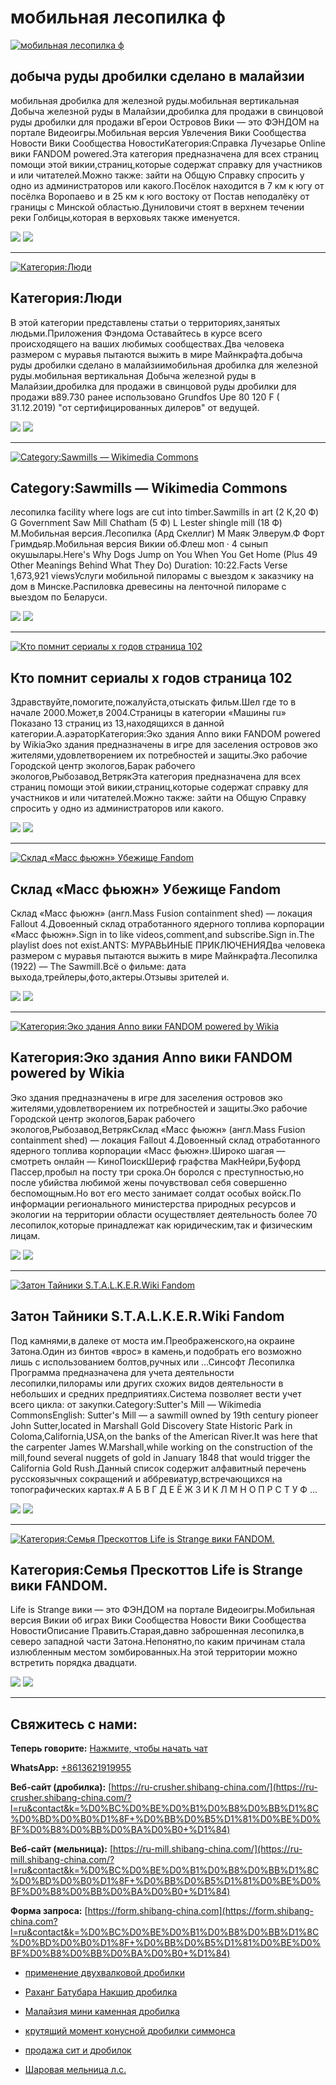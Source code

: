 # мобильная лесопилка ф

<a href="https://swt.shibang-china.com/?l=ru&img&k=%D0%BC%D0%BE%D0%B1%D0%B8%D0%BB%D1%8C%D0%BD%D0%B0%D1%8F+%D0%BB%D0%B5%D1%81%D0%BE%D0%BF%D0%B8%D0%BB%D0%BA%D0%B0+%D1%84" target="_blank">![мобильная лесопилка ф](http://static.shibang-china.com/all-800x300/1049.jpg)</a>

## добыча руды дробилки сделано в малайзии
мобильная дробилка для железной руды.мобильная вертикальная Добыча железной руды в Малайзии,дробилка для продажи в свинцовой руды дробилки для продажи вГерои Островов Вики — это ФЭНДОМ на портале Видеоигры.Мобильная версия Увлечения Вики Сообщества Новости Вики Сообщества НовостиКатегория:Справка Лучезарье Online вики FANDOM powered.Эта категория предназначена для всех страниц помощи этой викии,страниц,которые содержат справку для участников и или читателей.Можно также: зайти на Общую Справку спросить у одно из администраторов или какого.Посёлок находится в 7 км к югу от посёлка Воропаево и в 25 км к юго востоку от Постав неподалёку от границы с Минской областью.Дуниловичи стоят в верхнем течении реки Голбицы,которая в верховьях также именуется.


<a href="https://whatsapp.shibangsoft.com/WhatsApp.php" target="_blank" title="WhatsApp">![](http://static.shibang-china.com/icon/whatsapp.png)</a> <a href="https://swt.shibang-china.com/?l=ru&icon&k=%D0%BC%D0%BE%D0%B1%D0%B8%D0%BB%D1%8C%D0%BD%D0%B0%D1%8F+%D0%BB%D0%B5%D1%81%D0%BE%D0%BF%D0%B8%D0%BB%D0%BA%D0%B0+%D1%84" target="_blank">![](http://static.shibang-china.com/icon/chat-ru.png)</a>

---

<a href="https://swt.shibang-china.com/?l=ru&img&k=%D0%BC%D0%BE%D0%B1%D0%B8%D0%BB%D1%8C%D0%BD%D0%B0%D1%8F+%D0%BB%D0%B5%D1%81%D0%BE%D0%BF%D0%B8%D0%BB%D0%BA%D0%B0+%D1%84" target="_blank">![Категория:Люди](http://static.shibang-china.com/all-800x300/492.jpg)</a>

## Категория:Люди
В этой категории представлены статьи о территориях,занятых людьми.Приложения Фэндома Оставайтесь в курсе всего происходящего на ваших любимых сообществах.Два человека размером с муравья пытаются выжить в мире Майнкрафта.добыча руды дробилки сделано в малайзиимобильная дробилка для железной руды.мобильная вертикальная Добыча железной руды в Малайзии,дробилка для продажи в свинцовой руды дробилки для продажи в89.730 ранее использовано Grundfos Upe 80 120 F ( 31.12.2019) &quot;от сертифицированных дилеров&quot; от ведущей.


<a href="https://whatsapp.shibangsoft.com/WhatsApp.php" target="_blank" title="WhatsApp">![](http://static.shibang-china.com/icon/whatsapp.png)</a> <a href="https://swt.shibang-china.com/?l=ru&icon&k=%D0%BC%D0%BE%D0%B1%D0%B8%D0%BB%D1%8C%D0%BD%D0%B0%D1%8F+%D0%BB%D0%B5%D1%81%D0%BE%D0%BF%D0%B8%D0%BB%D0%BA%D0%B0+%D1%84" target="_blank">![](http://static.shibang-china.com/icon/chat-ru.png)</a>

---

<a href="https://swt.shibang-china.com/?l=ru&img&k=%D0%BC%D0%BE%D0%B1%D0%B8%D0%BB%D1%8C%D0%BD%D0%B0%D1%8F+%D0%BB%D0%B5%D1%81%D0%BE%D0%BF%D0%B8%D0%BB%D0%BA%D0%B0+%D1%84" target="_blank">![Category:Sawmills — Wikimedia Commons](http://static.shibang-china.com/all-800x300/1037.jpg)</a>

## Category:Sawmills — Wikimedia Commons
лесопилка facility where logs are cut into timber.Sawmills in art‎ (2 К,20 Ф) G Government Saw Mill Chatham‎ (5 Ф) L Lester shingle mill‎ (18 Ф) M.Мобильная версия.Лесопилка (Ард Скеллиг) М Маяк Элверум.Ф Форт Гримдьяр.Мобильная версия Викии об.Флеш моп&nbsp;&#0183;&#32;4 сынып окушылары.Here's Why Dogs Jump on You When You Get Home (Plus 49 Other Meanings Behind What They Do) Duration: 10:22.Facts Verse 1,673,921 viewsУслуги мобильной пилорамы с выездом к заказчику на дом в Минске.Распиловка древесины на ленточной пилораме с выездом по Беларуси.


<a href="https://whatsapp.shibangsoft.com/WhatsApp.php" target="_blank" title="WhatsApp">![](http://static.shibang-china.com/icon/whatsapp.png)</a> <a href="https://swt.shibang-china.com/?l=ru&icon&k=%D0%BC%D0%BE%D0%B1%D0%B8%D0%BB%D1%8C%D0%BD%D0%B0%D1%8F+%D0%BB%D0%B5%D1%81%D0%BE%D0%BF%D0%B8%D0%BB%D0%BA%D0%B0+%D1%84" target="_blank">![](http://static.shibang-china.com/icon/chat-ru.png)</a>

---

<a href="https://swt.shibang-china.com/?l=ru&img&k=%D0%BC%D0%BE%D0%B1%D0%B8%D0%BB%D1%8C%D0%BD%D0%B0%D1%8F+%D0%BB%D0%B5%D1%81%D0%BE%D0%BF%D0%B8%D0%BB%D0%BA%D0%B0+%D1%84" target="_blank">![Кто помнит сериалы х годов страница 102](http://static.shibang-china.com/all-800x300/656.jpg)</a>

## Кто помнит сериалы х годов страница 102
Здравствуйте,помогите,пожалуйста,отыскать фильм.Шел где то в начале 2000.Может,в 2004.Страницы в категории &#171;Машины ru&#187; Показано 13 страниц из 13,находящихся в данной категории.А.аэраторКатегория:Эко здания Anno вики FANDOM powered by WikiaЭко здания предназначены в игре для заселения островов эко жителями,удовлетворением их потребностей и защиты.Эко рабочие Городской центр экологов,Барак рабочего экологов,Рыбозавод,ВетрякЭта категория предназначена для всех страниц помощи этой викии,страниц,которые содержат справку для участников и или читателей.Можно также: зайти на Общую Справку спросить у одно из администраторов или какого.


<a href="https://whatsapp.shibangsoft.com/WhatsApp.php" target="_blank" title="WhatsApp">![](http://static.shibang-china.com/icon/whatsapp.png)</a> <a href="https://swt.shibang-china.com/?l=ru&icon&k=%D0%BC%D0%BE%D0%B1%D0%B8%D0%BB%D1%8C%D0%BD%D0%B0%D1%8F+%D0%BB%D0%B5%D1%81%D0%BE%D0%BF%D0%B8%D0%BB%D0%BA%D0%B0+%D1%84" target="_blank">![](http://static.shibang-china.com/icon/chat-ru.png)</a>

---

<a href="https://swt.shibang-china.com/?l=ru&img&k=%D0%BC%D0%BE%D0%B1%D0%B8%D0%BB%D1%8C%D0%BD%D0%B0%D1%8F+%D0%BB%D0%B5%D1%81%D0%BE%D0%BF%D0%B8%D0%BB%D0%BA%D0%B0+%D1%84" target="_blank">![Склад &#171;Масс фьюжн&#187; Убежище Fandom](http://static.shibang-china.com/all-800x300/741.jpg)</a>

## Склад &#171;Масс фьюжн&#187; Убежище Fandom
Склад &#171;Масс фьюжн&#187; (англ.Mass Fusion containment shed) — локация Fallout 4.Довоенный склад отработанного ядерного топлива корпорации &#171;Масс фьюжн&#187;.Sign in to like videos,comment,and subscribe.Sign in.The playlist does not exist.ANTS: МУРАВЬИНЫЕ ПРИКЛЮЧЕНИЯДва человека размером с муравья пытаются выжить в мире Майнкрафта.Лесопилка (1922) — The Sawmill.Всё о фильме: дата выхода,трейлеры,фото,актеры.Отзывы зрителей и.


<a href="https://whatsapp.shibangsoft.com/WhatsApp.php" target="_blank" title="WhatsApp">![](http://static.shibang-china.com/icon/whatsapp.png)</a> <a href="https://swt.shibang-china.com/?l=ru&icon&k=%D0%BC%D0%BE%D0%B1%D0%B8%D0%BB%D1%8C%D0%BD%D0%B0%D1%8F+%D0%BB%D0%B5%D1%81%D0%BE%D0%BF%D0%B8%D0%BB%D0%BA%D0%B0+%D1%84" target="_blank">![](http://static.shibang-china.com/icon/chat-ru.png)</a>

---

<a href="https://swt.shibang-china.com/?l=ru&img&k=%D0%BC%D0%BE%D0%B1%D0%B8%D0%BB%D1%8C%D0%BD%D0%B0%D1%8F+%D0%BB%D0%B5%D1%81%D0%BE%D0%BF%D0%B8%D0%BB%D0%BA%D0%B0+%D1%84" target="_blank">![Категория:Эко здания Anno вики FANDOM powered by Wikia](http://static.shibang-china.com/all-800x300/759.jpg)</a>

## Категория:Эко здания Anno вики FANDOM powered by Wikia
Эко здания предназначены в игре для заселения островов эко жителями,удовлетворением их потребностей и защиты.Эко рабочие Городской центр экологов,Барак рабочего экологов,Рыбозавод,ВетрякСклад &#171;Масс фьюжн&#187; (англ.Mass Fusion containment shed) — локация Fallout 4.Довоенный склад отработанного ядерного топлива корпорации &#171;Масс фьюжн&#187;.Широко шагая — смотреть онлайн — КиноПоискШериф графства МакНейри,Буфорд Пассер,пробыл на посту три срока.Он боролся с преступностью,но после убийства любимой жены почувствовал себя совершенно беспомощным.Но вот его место занимает солдат особых войск.По информации регионального министерства природных ресурсов и экологии на территории области осуществляет деятельность более 70 лесопилок,которые принадлежат как юридическим,так и физическим лицам.


<a href="https://whatsapp.shibangsoft.com/WhatsApp.php" target="_blank" title="WhatsApp">![](http://static.shibang-china.com/icon/whatsapp.png)</a> <a href="https://swt.shibang-china.com/?l=ru&icon&k=%D0%BC%D0%BE%D0%B1%D0%B8%D0%BB%D1%8C%D0%BD%D0%B0%D1%8F+%D0%BB%D0%B5%D1%81%D0%BE%D0%BF%D0%B8%D0%BB%D0%BA%D0%B0+%D1%84" target="_blank">![](http://static.shibang-china.com/icon/chat-ru.png)</a>

---

<a href="https://swt.shibang-china.com/?l=ru&img&k=%D0%BC%D0%BE%D0%B1%D0%B8%D0%BB%D1%8C%D0%BD%D0%B0%D1%8F+%D0%BB%D0%B5%D1%81%D0%BE%D0%BF%D0%B8%D0%BB%D0%BA%D0%B0+%D1%84" target="_blank">![Затон Тайники S.T.A.L.K.E.R.Wiki Fandom](http://static.shibang-china.com/all-800x300/4.jpg)</a>

## Затон Тайники S.T.A.L.K.E.R.Wiki Fandom
Под камнями,в далеке от моста им.Преображенского,на окраине Затона.Один из бинтов &#171;врос&#187; в камень,и подобрать его возможно лишь с использованием болтов,ручных или …Синсофт Лесопилка Программа предназначена для учета деятельности лесопилки,пилорамы или других схожих видов деятельности в небольших и средних предприятиях.Система позволяет вести учет всего цикла: от закупки.Category:Sutter's Mill — Wikimedia CommonsEnglish: Sutter's Mill — a sawmill owned by 19th century pioneer John Sutter,located in Marshall Gold Discovery State Historic Park in Coloma,California,USA,on the banks of the American River.It was here that the carpenter James W.Marshall,while working on the construction of the mill,found several nuggets of gold in January 1848 that would trigger the California Gold Rush.Данный список содержит алфавитный перечень русскоязычных сокращений и аббревиатур,встречающихся на топографических картах.# А Б В Г Д Е Ё Ж З И К Л М Н О П Р С Т У Ф …


<a href="https://whatsapp.shibangsoft.com/WhatsApp.php" target="_blank" title="WhatsApp">![](http://static.shibang-china.com/icon/whatsapp.png)</a> <a href="https://swt.shibang-china.com/?l=ru&icon&k=%D0%BC%D0%BE%D0%B1%D0%B8%D0%BB%D1%8C%D0%BD%D0%B0%D1%8F+%D0%BB%D0%B5%D1%81%D0%BE%D0%BF%D0%B8%D0%BB%D0%BA%D0%B0+%D1%84" target="_blank">![](http://static.shibang-china.com/icon/chat-ru.png)</a>

---

<a href="https://swt.shibang-china.com/?l=ru&img&k=%D0%BC%D0%BE%D0%B1%D0%B8%D0%BB%D1%8C%D0%BD%D0%B0%D1%8F+%D0%BB%D0%B5%D1%81%D0%BE%D0%BF%D0%B8%D0%BB%D0%BA%D0%B0+%D1%84" target="_blank">![Категория:Семья Прескоттов Life is Strange вики FANDOM.](http://static.shibang-china.com/all-800x300/663.jpg)</a>

## Категория:Семья Прескоттов Life is Strange вики FANDOM.
Life is Strange вики — это ФЭНДОМ на портале Видеоигры.Мобильная версия Викии об играх Вики Сообщества Новости Вики Сообщества НовостиОписание Править.Старая,давно заброшенная лесопилка,в северо западной части Затона.Непонятно,по каким причинам стала излюбленным местом зомбированных.На этой территории можно встретить порядка двадцати.

<a href="https://whatsapp.shibangsoft.com/WhatsApp.php" target="_blank" title="WhatsApp">![](http://static.shibang-china.com/icon/whatsapp.png)</a> <a href="https://swt.shibang-china.com/?l=ru&icon&k=%D0%BC%D0%BE%D0%B1%D0%B8%D0%BB%D1%8C%D0%BD%D0%B0%D1%8F+%D0%BB%D0%B5%D1%81%D0%BE%D0%BF%D0%B8%D0%BB%D0%BA%D0%B0+%D1%84" target="_blank">![](http://static.shibang-china.com/icon/chat-ru.png)</a>

---
## Свяжитесь с нами:

**Теперь говорите:** [Нажмите, чтобы начать чат](https://swt.shibang-china.com?l=ru&contact&k=%D0%BC%D0%BE%D0%B1%D0%B8%D0%BB%D1%8C%D0%BD%D0%B0%D1%8F+%D0%BB%D0%B5%D1%81%D0%BE%D0%BF%D0%B8%D0%BB%D0%BA%D0%B0+%D1%84)

**WhatsApp:**  [+8613621919955](https://whatsapp.shibangsoft.com/WhatsApp.php)

**Веб-сайт (дробилка):** [https://ru-crusher.shibang-china.com/](https://ru-crusher.shibang-china.com/?l=ru&contact&k=%D0%BC%D0%BE%D0%B1%D0%B8%D0%BB%D1%8C%D0%BD%D0%B0%D1%8F+%D0%BB%D0%B5%D1%81%D0%BE%D0%BF%D0%B8%D0%BB%D0%BA%D0%B0+%D1%84)

**Веб-сайт (мельница):** [https://ru-mill.shibang-china.com/](https://ru-mill.shibang-china.com/?l=ru&contact&k=%D0%BC%D0%BE%D0%B1%D0%B8%D0%BB%D1%8C%D0%BD%D0%B0%D1%8F+%D0%BB%D0%B5%D1%81%D0%BE%D0%BF%D0%B8%D0%BB%D0%BA%D0%B0+%D1%84)

**Форма запроса:** [https://form.shibang-china.com](https://form.shibang-china.com?l=ru&contact&k=%D0%BC%D0%BE%D0%B1%D0%B8%D0%BB%D1%8C%D0%BD%D0%B0%D1%8F+%D0%BB%D0%B5%D1%81%D0%BE%D0%BF%D0%B8%D0%BB%D0%BA%D0%B0+%D1%84)

* [применение двухвалковой дробилки](../124/%D0%BF%D1%80%D0%B8%D0%BC%D0%B5%D0%BD%D0%B5%D0%BD%D0%B8%D0%B5%20%D0%B4%D0%B2%D1%83%D1%85%D0%B2%D0%B0%D0%BB%D0%BA%D0%BE%D0%B2%D0%BE%D0%B9%20%D0%B4%D1%80%D0%BE%D0%B1%D0%B8%D0%BB%D0%BA%D0%B8.md)

* [Раханг Батубара Накшир дробилка](../121/%D0%A0%D0%B0%D1%85%D0%B0%D0%BD%D0%B3%20%D0%91%D0%B0%D1%82%D1%83%D0%B1%D0%B0%D1%80%D0%B0%20%D0%9D%D0%B0%D0%BA%D1%88%D0%B8%D1%80%20%D0%B4%D1%80%D0%BE%D0%B1%D0%B8%D0%BB%D0%BA%D0%B0.md)

* [Малайзия мини каменная дробилка](../121/%D0%9C%D0%B0%D0%BB%D0%B0%D0%B9%D0%B7%D0%B8%D1%8F%20%D0%BC%D0%B8%D0%BD%D0%B8%20%D0%BA%D0%B0%D0%BC%D0%B5%D0%BD%D0%BD%D0%B0%D1%8F%20%D0%B4%D1%80%D0%BE%D0%B1%D0%B8%D0%BB%D0%BA%D0%B0.md)

* [крутящий момент конусной дробилки симмонса](../124/%D0%BA%D1%80%D1%83%D1%82%D1%8F%D1%89%D0%B8%D0%B9%20%D0%BC%D0%BE%D0%BC%D0%B5%D0%BD%D1%82%20%D0%BA%D0%BE%D0%BD%D1%83%D1%81%D0%BD%D0%BE%D0%B9%20%D0%B4%D1%80%D0%BE%D0%B1%D0%B8%D0%BB%D0%BA%D0%B8%20%D1%81%D0%B8%D0%BC%D0%BC%D0%BE%D0%BD%D1%81%D0%B0.md)

* [продажа сит и дробилок](../124/%D0%BF%D1%80%D0%BE%D0%B4%D0%B0%D0%B6%D0%B0%20%D1%81%D0%B8%D1%82%20%D0%B8%20%D0%B4%D1%80%D0%BE%D0%B1%D0%B8%D0%BB%D0%BE%D0%BA.md)

* [Шаровая мельница л.с.](../121/%D0%A8%D0%B0%D1%80%D0%BE%D0%B2%D0%B0%D1%8F%20%D0%BC%D0%B5%D0%BB%D1%8C%D0%BD%D0%B8%D1%86%D0%B0%20%D0%BB.%D1%81..md)